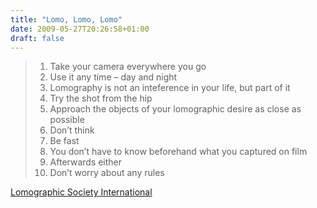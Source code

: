 ```yaml
---
title: "Lomo, Lomo, Lomo"
date: 2009-05-27T20:26:58+01:00
draft: false
---
```


> 1. Take your camera everywhere you go  
> 2. Use it any time – day and night  
> 3. Lomography is not an inteference in your life, but part of it  
> 4. Try the shot from the hip  
> 5. Approach the objects of your lomographic desire as close as possible  
> 6. Don’t think  
> 7. Be fast  
> 8. You don’t have to know beforehand what you captured on film  
> 9. Afterwards either  
> 10. Don’t worry about any rules

[Lomographic Society International](http://www.lomography.com/about/the-ten-golden-rules)


